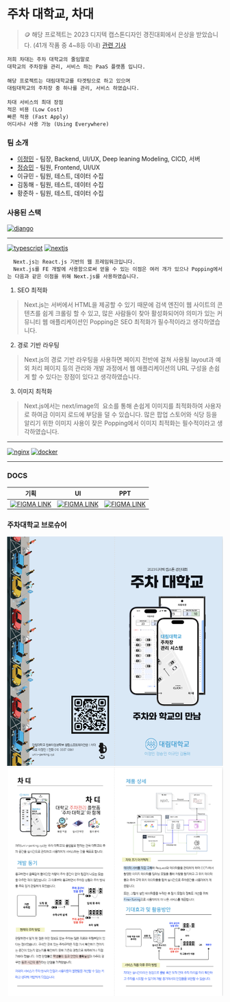 # 주차 대학교, 차대

> 🪙 해당 프로젝트는
> 2023 디지텍 캡스톤디자인 경진대회에서 은상을 받았습니다. (41개 작품 중 4~8등 이내)
> [관련 기사](https://m.dhnews.co.kr/news/view/1065589841520681)

```
저희 차대는 주차 대학교의 줄임말로
대학교의 주차장을 관리, 서비스 하는 PaaS 플랫폼 입니다.

해당 프로젝트는 대림대학교를 타겟팅으로 하고 있으며
대림대학교의 주차장 중 하나를 관리, 서비스 하였습니다.

차대 서비스의 최대 장점
적은 비용 (Low Cost)
빠른 적용 (Fast Apply)
어디서나 사용 가능 (Using Everywhere)
```

### 팀 소개
- [이정민](https://github.com/jeongmingz) - 팀장, Backend, UI/UX, Deep leaning Modeling, CICD, 서버
- [정승민](https://github.com/HarenKei) - 팀원, Frontend, UI/UX
- 이규민 - 팀원, 테스트, 데이터 수집
- 김동해 - 팀원, 테스트, 데이터 수집
- 황준하 - 팀원, 테스트, 데이터 수집

### 사용된 스택
[![django](https://skillicons.dev/icons?i=django)](https://skillicons.dev)


---
[![typescript](https://skillicons.dev/icons?i=ts)](https://skillicons.dev)
[![nextjs](https://skillicons.dev/icons?i=nextjs)](https://skillicons.dev)
```
  Next.js는 React.js 기반의 웹 프레임워크입니다.
  Next.js를 FE 개발에 사용함으로써 얻을 수 있는 이점은 여러 개가 있으나 Popping에서는 다음과 같은 이점을 위해 Next.js를 사용하였습니다.
```

1. SEO 최적화
> Next.js는 서버에서 HTML을 제공할 수 있기 때문에 검색 엔진이 웹 사이트의 콘텐츠를 쉽게 크롤링 할 수 있고, 많은 사람들이 찾아 활성화되어야 의미가 있는 커뮤니티 웹 애플리케이션인 Popping은 SEO 최적화가 필수적이라고 생각하였습니다.

2. 경로 기반 라우팅
> Next.js의 경로 기반 라우팅을 사용하면 페이지 전반에 걸쳐 사용될 layout과 예외 처리 페이지 등의 관리와 개발 과정에서 웹 애플리케이션의 URL 구성을 손쉽게 할 수 있다는 장점이 있다고 생각하였습니다.

3. 이미지 최적화
> Next.js에서는 next/image의 <Image> 요소를 통해 손쉽게 이미지를 최적화하여 사용자로 하여금 이미지 로드에 부담을 덜 수 있습니다. 많은 팝업 스토어와 식당 등을 알리기 위한 이미지 사용이 잦은 Popping에서 이미지 최적화는 필수적이라고 생각하였습니다. 
---
[![nginx](https://skillicons.dev/icons?i=nginx)](https://skillicons.dev)
[![docker](https://skillicons.dev/icons?i=docker)](https://skillicons.dev)

---
### DOCS
| 기획 | UI | PPT |
|------------|---------|-----------|
| [![FIGMA LINK](https://skillicons.dev/icons?i=figma)](https://www.figma.com/design/PZYxxZZ7aH49Ja7fzCqnqK/%EC%B0%A8-%EB%8C%80?node-id=553-731&t=b2GSnltjTYyWhESL-1) | [![FIGMA LINK](https://skillicons.dev/icons?i=figma)](https://www.figma.com/design/PZYxxZZ7aH49Ja7fzCqnqK/%EC%B0%A8-%EB%8C%80?node-id=13-2&t=b2GSnltjTYyWhESL-1) | [![FIGMA LINK](https://skillicons.dev/icons?i=figma)](https://www.figma.com/design/PZYxxZZ7aH49Ja7fzCqnqK/%EC%B0%A8-%EB%8C%80?node-id=553-634&t=b2GSnltjTYyWhESL-1) |

### 주차대학교 브로슈어
![겉지](https://github.com/univ-parking/UnivParking/blob/main/readme/%E1%84%8C%E1%85%AE%E1%84%8E%E1%85%A1%E1%84%83%E1%85%A2%E1%84%92%E1%85%A1%E1%86%A8%E1%84%80%E1%85%AD%20%E1%84%80%E1%85%A5%E1%87%80%E1%84%8C%E1%85%B5.png)
![속지](https://github.com/univ-parking/UnivParking/blob/main/readme/%E1%84%8C%E1%85%AE%E1%84%8E%E1%85%A1%E1%84%83%E1%85%A2%E1%84%92%E1%85%A1%E1%86%A8%E1%84%80%E1%85%AD%20%E1%84%89%E1%85%A9%E1%86%A8%E1%84%8C%E1%85%B5.png)
